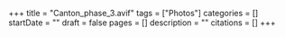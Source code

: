 +++
title = "Canton_phase_3.avif"
tags = ["Photos"]
categories = []
startDate = ""
draft = false
pages = []
description = ""
citations = []
+++
